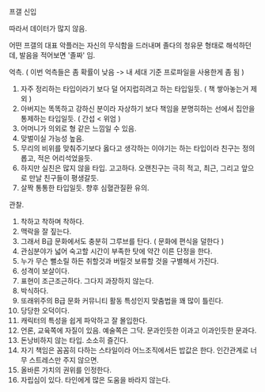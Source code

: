 프갤 신입

따라서 데이터가 많지 않음.

어떤 프갤의 대표 악플러는 자신의 무식함을 드러내며
졸다의 청유문 형태로 해석하던데,
발음을 적어보면 '졸짜' 임.


억측. ( 이번 억측들은 좀 확률이 낮음 -> 내 세대 기준 프로파일을 사용한게 좀 됨 )

1.  자주 정리하는 타입이라기 보다 덜 어지럽히려고 하는 타입일듯. ( 책 쌓아놓는거 제외 )
2.  아버지는 똑똑하고 강하신 분이라 자상하기 보다
    책임을 분명히하는 선에서 집안을 통제하는 타입일듯. ( 간섭 < 위엄 )
3.  어머니가 의외로 형 같은 느낌일 수 있음.
4.  맞벌이실 가능성 높음.
5.  무리의 비위를 맞춰주기보다 옳다고 생각하는 이야기는 하는 타입이라
    친구는 정의롭고, 적은 어리석었을듯.
6.  하지만 실친은 많지 않을 타입. 고고하다.
    오랜친구는 극히 적고, 최근, 그리고 앞으로 만날 친구들이 평생갈듯.
7.  살짝 통통한 타입일듯. 향후 심혈관질환 유의.


관찰.

1.  착하고 착하며 착하다.
2.  맥락을 잘 짚는다.
3.  그래서 B급 문화에서도 충분히 그루브를 탄다. ( 문화에 편식을 덜한다 )
4.  관심분야가 넓어 숙고할 시간이 부족한 탓에 약간 이른 단정을 한다.
5.  누가 무슨 뻘소릴 하든 취할것과 버릴것 보류할 것을 구별해서 가진다.
6.  성격이 보살이다.
7.  표현이 조근조근하다. 그다지 과장하지 않는다.
8.  박식하다.
9.  또래위주의 B급 문화 커뮤니티 활동 특성인지 맞춤법을 꽤 많이 틀린다.
10. 당당한 오덕이다.
11. 캐릭터의 특성을 쉽게 파악하고 잘 몰입한다.
12. 언론, 교육쪽에 자질이 있음. 예술쪽은 그닥.
    문과인듯한 이과고 이과인듯한 문과다.
13. 돈낭비하지 않는 타입. 소소히 즐긴다.
14. 자기 책임은 꼼꼼히 다하는 스타일이라 어느조직에서든 밥값은 한다.
    인간관계로 너무 스트레스만 주지 않으면.
15. 올바른 가치의 권위를 인정한다.
16. 자립심이 있다. 타인에게 많은 도움을 바라지 않는다.